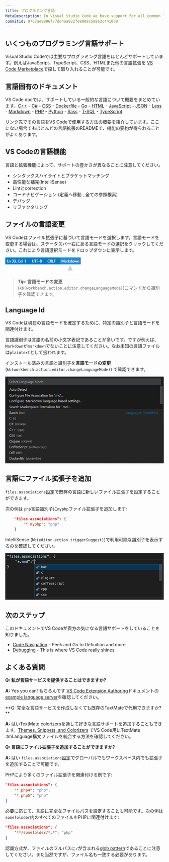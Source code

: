 ```yaml
---
title: プログラミング言語
MetaDescription: In Visual Studio Code we have support for all common languages including smart code completion and debugging.
commitid: 97b7ae9996f77dd4aa822fe8908c50863c4410d9
---
```


## いくつものプログラミング言語サポート

Visual Studio Codeでは主要なプログラミング言語をほとんどサポートしています。例えばJavaScript、TypeScript、CSS、HTMLまた他の言語拡張を [VS Code Marketplace](https://marketplace.visualstudio.com/vscode/Languages)で探して取り入れることが可能です。

## 言語固有のドキュメント

VS Code docでは、サポートしている一般的な言語について概要をまとめています。[C++](/docs/languages/cpp.html) - [C&#35;](/docs/languages/csharp.html) - [CSS](/docs/languages/css.html) - [Dockerfile](/docs/languages/dockerfile.html) - [Go](/docs/languages/go.html) - [HTML](/docs/languages/html.html) - [JavaScript](/docs/languages/javascript.html) - [JSON](/docs/languages/json.html) - [Less](/docs/languages/css.html) -
[Markdown](/docs/languages/markdown.html) - [PHP](/docs/languages/php.html) - [Python](/docs/languages/python.html) - [Sass](/docs/languages/css.html) - [T-SQL](/docs/languages/tsql.html) - [TypeScript](/docs/languages/typescript.html).

リンク先でその言語をVS Codeで使用する方法の概要を紹介しています。ここにない場合でもほとんどの言語拡張のREADMEで、機能の要約が得られることがよくあります。

## VS Codeの言語機能

言語と拡張機能によって、サポートの豊かさが異なることに注意してください。

* シンタックスハイライトとブラケットマッチング
* 高性能な補完(IntelliSense)
* Lintとcorrection
* コードナビゲーション (定義へ移動 , 全ての参照検索)
* デバッグ
* リファクタリング

## ファイルの言語変更

VS Codeはファイル拡張子に基づいて言語モードを選択します。言語モードを変更する場合は、ステータスバー右にある言語モードの選択をクリックしてください。これにより言語選択モードをドロップダウンに表示します。

![Language Selector](images/overview/languageselect.png)

>**Tip**: **言語モードの変更** (`kb(workbench.action.editor.changeLanguageMode)`)コマンドから識別子を確認できます。

## Language Id

VS Codeは現在の言語モードを確定するために、特定の識別子と言語モードを関連付けます。

言語識別子は言語の名前の小文字表記であることが多いです。ですが例えば、`Markdown`が`markdown`でないことに注意してください。なお未知の言語ファイルは`plaintext`として扱われます。

インストール済みの言語と識別子を**言語モードの変更** (`kb(workbench.action.editor.changeLanguageMode)`) で確認できます。

![language identifiers](images/overview/language-identifiers.png)

## 言語にファイル拡張子を追加

`files.associations`[設定](/docs/getstarted/settings.md)で既存の言語に新しいファイル拡張子を設定することができます。

次の例は `php`言語識別子に`myphp`ファイル拡張子を追加します:

```json
    "files.associations": {
        "*.myphp": "php"
    }
```

IntelliSense (`kb(editor.action.triggerSuggest)`)で利用可能な識別子を表示するのを確認してください。

![language id IntelliSense](images/overview/language-id-intellisense.png)

## 次のステップ

このドキュメントでVS Codeが貴方の気になる言語サポートをしていることを知りました。

* [Code Navigation](/docs/userguide/editingevolved.md) - Peek and Go to Definition and more
* [Debugging](/docs/userguide/debugging.md) - This is where VS Code really shines

## よくある質問

**Q: 私が言語サービスを提供することはできますか?**

**A:** Yes you can! もちろんです [VS Code Extension Authoring](/docs/extensions/overview.md)ドキュメントの [example language server](/docs/extensions/example-language-server.md)を確認してください。

**Q: 完全な言語サービスを作成しなくても既存のTaxtMateで代用できますか? **

**A:** はいTextMate colorizersを通して好きな言語サポートを追加することもできます。[Themes, Snippets, and Colorizers](/docs/extensions/themes-snippets-colorizers.md) でVS Code用にTextMate .tmLanguage構文ファイルを統合する方法を確認してください。

**Q: 言語にファイル拡張子を追加することができますか?**

**A:** はい `files.associations`[設定](/docs/getstarted/settings.md)でグローバルでもワークスペース内でも拡張子を追加することで可能です。

PHPにより多くのファイル拡張子を関連付ける例です:

```json
"files.associations": {
    "*.php4": "php",
    "*.php5": "php"
}
```

必要に応じて、言語に完全なファイルパスを設定することも可能です。次の例は`somefoloder`内のすべてのファイルをPHPに関連付けます:

```json
"files.associations": {
    "**/somefolder/*.*": "php"
}
```

認識方式が、ファイルのフルパスに`/`が含まれる[glob pattern](https://en.wikipedia.org/wiki/Glob_%28programming%29)であることに注意してください。また当然ですが、ファイル名も一致する必要があります。
